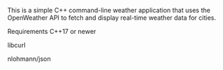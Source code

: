 This is a simple C++ command-line weather application that uses the OpenWeather API to fetch and display real-time weather data for cities.

Requirements
C++17 or newer

libcurl

nlohmann/json
